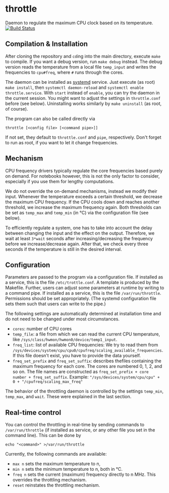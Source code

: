 throttle
========

Daemon to regulate the maximum CPU clock based on its temperature.
[![Build Status](https://travis-ci.org/aaronpuchert/throttle.svg?branch=master)](https://travis-ci.org/aaronpuchert/throttle)

Compilation & Installation
--------------------------
After cloning the repository and `cd`ing into the main directory, execute `make` to compile.
If you want a debug version, run `make debug` instead.
The debug version reads the temperature from  a local file `temp_input` and writes the frequencies to `cpu#freq`, where `#` runs through the cores.

The daemon can be installed as [systemd](http://freedesktop.org/wiki/Software/systemd/) service.
Just execute (as root) `make install`, then `systemctl daemon-reload` and `systemctl enable throttle.service`.
With `start` instead of `enable`, you can try the daemon in the current session.
You might want to adjust the settings in `throttle.conf` before (see below).
Uninstalling works similarly by `make uninstall` (as root, of course).

The program can also be called directly via

	throttle [<config file> [<command pipe>]]

If not set, they default to `throttle.conf` and `pipe`, respectively.
Don't forget to run as root, if you want to let it change frequencies.

Mechanism
---------
CPU frequency drivers typically regulate the core frequencies based purely on demand.
For notebooks however, this is not the only factor to consider, especially if you use them for lengthy computations.

We do not override the on-demand mechanisms, instead we modify their input.
Whenever the temperature exceeds a certain threshold, we decrease the maximum CPU frequency.
If the CPU cools down and reaches another threshold, we increase the maximum frequency again.
Both thresholds can be set as `temp_max` and `temp_min` (in °C) via the configuration file (see below).

To efficiently regulate a system, one has to take into account the delay between changing the input and the effect on the output.
Therefore, we wait at least `3*wait` seconds after increasing/decreasing the frequency before we increase/decrease again.
After that, we check every three seconds if the temperature is still in the desired interval.

Configuration
-------------
Parameters are passed to the program via a configuration file.
If installed as a service, this is the file `/etc/trottle.conf`.
A template is produced by the Makefile.
Further, users can adjust some parameters at runtime by writing to a command pipe.
If installed as a service, this is the file `/var/run/throttle`.
Permissions should be set appropriately.
(The systemd configuration file sets them such that users can write to the pipe.)

The following settings are automatically determined at installation time and do not need to be changed under most circumstances.
- `cores`: number of CPU cores
- `temp_file`: a file from which we can read the current CPU temperature, like `/sys/class/hwmon/hwmon0/device/temp1_input`.
- `freq_list`: list of available CPU frequencies: We try to read them from `/sys/devices/system/cpu/cpu0/cpufreq/scaling_available_frequencies`.
  If this file doesn't exist, you have to provide the data yourself.
- `freq_set_prefix` and `freq_set_suffix`: describes thefiles containing the maximum frequency for each core. The cores are numbered 0, 1, 2, and so on.
  The file names are constructed as `freq_set_prefix + core number + freq_set_suffix`.
  Example: `"/sys/devices/system/cpu/cpu" + 0 + "/cpufreq/scaling_max_freq"`

The behavior of the throttling daemon is controlled by the settings `temp_min`, `temp_max`, and `wait`.
These were explained in the last section.

Real-time control
-----------------
You can control the throttling in real-time by sending commands to `/var/run/throttle` (if installed as service, or any other file you set in the command line).
This can be done by

	echo "<command>" >/var/run/throttle

Currently, the following commands are available:

*	`max n` sets the maximum temperature to n,
*	`min n` sets the minimum temperature to n, both in °C.
*	`freq n` sets the current (maximum) frequency directly to n MHz.
	This overrides the throttling mechanism.
*	`reset` reinstates the throttling mechanism.
